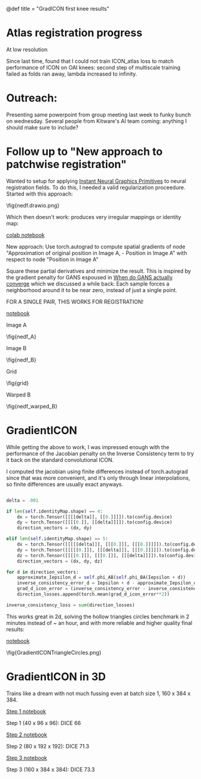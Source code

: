@def title = "GradICON first knee results"


# Atlas registration progress

At low resolution

Since last time, found that I could not train ICON_atlas loss to match performance of ICON on OAI knees:
second step of multiscale training failed as folds ran away, lambda increased to infinity.

# Outreach:

Presenting same powerpoint from group meeting last week to funky bunch on wednesday. Several people from 
Kitware's AI team coming: anything I should make sure to include?


# Follow up to "New approach to patchwise registration"
Wanted to setup for applying [Instant Neural Graphics Primitives](https://nvlabs.github.io/instant-ngp/) to neural registration fields. 
To do this, I needed a valid regularization proceedure. Started with this approach:

\fig{nedf.drawio.png}

Which then doesn't work: produces very irregular mappings or identity map:

[colab notebook](https://colab.research.google.com/github/HastingsGreer/InverseConsistency/blob/master/notebooks/NEDF.ipynb)

New approach: Use torch.autograd to compute spatial gradients of node "Approximation of original position in Image A, - Position in Image A" with respect to node "Position in Image A"

Square these partial derivatives and minimize the result. This is inspired by the gradient penalty for GANS espoused in [When do GANS actually converge](https://arxiv.org/abs/1801.04406) which we discussed a while back: Each sample forces a neighborhood around it to be near zero, instead of just a single point.

FOR A SINGLE PAIR, THIS WORKS FOR REGISTRATION!

[notebook](https://colab.research.google.com/drive/1aCzG7tUwDjnlGvcUBAdSIkpVKWtuDq76?usp=sharing)

Image A

\fig{nedf_A}

Image B

\fig{nedf_B}

Grid

\fig{grid}

Warped B

\fig{nedf_warped_B}


# GradientICON

While getting the above to work, I was impressed enough with the performance of the Jacobian penalty on the Inverse Consistency term to try it back on the standard convolutional ICON.

I computed the jacobian using finite differences instead of torch.autograd since that was more convenient, and it's only through linear interpolations, so finite differences are usually exact anyways.

```python

delta = .001

if len(self.identityMap.shape) == 4:
    dx = torch.Tensor([[[[delta]], [[0.]]]]).to(config.device)
    dy = torch.Tensor([[[[0.]], [[delta]]]]).to(config.device)
    direction_vectors = (dx, dy)

elif len(self.identityMap.shape) == 5:
    dx = torch.Tensor([[[[[delta]]], [[[0.]]], [[[0.]]]]]).to(config.device)
    dy = torch.Tensor([[[[[0.]]], [[[delta]]], [[[0.]]]]]).to(config.device)
    dz = torch.Tensor([[[[0.]]], [[[0.]]], [[[delta]]]]).to(config.device)
    direction_vectors = (dx, dy, dz)

for d in direction_vectors:
    approximate_Iepsilon_d = self.phi_AB(self.phi_BA(Iepsilon + d))
    inverse_consistency_error_d = Iepsilon + d - approximate_Iepsilon_d
    grad_d_icon_error = (inverse_consistency_error - inverse_consistency_error_d) / delta
    direction_losses.append(torch.mean(grad_d_icon_error**2))

inverse_consistency_loss = sum(direction_losses)

```


This works great in 2d, solving the hollow triangles circles benchmark in 2 minutes instead of ~ an hour, and with more reliable and higher quality final results:

[notebook](https://colab.research.google.com/drive/1oVilftO41NREX-G7fBujQTu_QlB4U-QT?usp=sharing)

\fig{GradientICONTriangleCircles.png}


# GradientICON in 3D

Trains like a dream with not much fussing even at batch size 1, 160 x 384 x 384.

[Step 1 notebook](https://github.com/uncbiag/ICON/blob/c2732603a1e8e5e11c3bdebbb6f8949811769b53/notebooks/GradICONDice.ipynb)

Step 1 (40 x 96 x 96): DICE 66

[Step 2 notebook](https://github.com/uncbiag/ICON/blob/c2732603a1e8e5e11c3bdebbb6f8949811769b53/notebooks/GradICONDICEhires.ipynb)

Step 2 (80 x 192 x 192): DICE 71.3

[Step 3 notebook](https://github.com/uncbiag/ICON/blob/c2732603a1e8e5e11c3bdebbb6f8949811769b53/notebooks/GradICONDICEfullres.ipynb)

Step 3 (160 x 384 x 384): DICE 73.3
